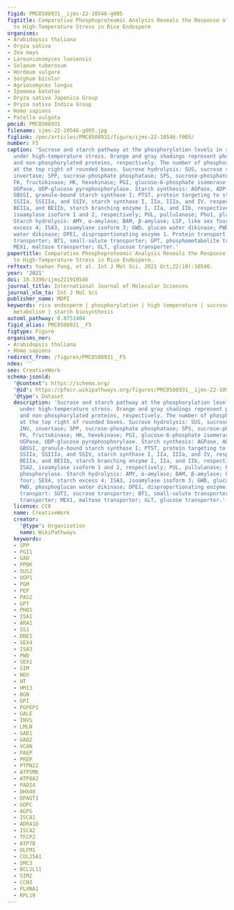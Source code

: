 ```yaml
---
figid: PMC8508931__ijms-22-10546-g005
figtitle: Comparative Phosphoproteomic Analysis Reveals the Response of Starch Metabolism
  to High-Temperature Stress in Rice Endosperm
organisms:
- Arabidopsis thaliana
- Oryza sativa
- Zea mays
- Lareunionomyces loeiensis
- Solanum tuberosum
- Hordeum vulgare
- Sorghum bicolor
- Agriosomyces longus
- Ipomoea batatas
- Oryza sativa Japonica Group
- Oryza sativa Indica Group
- Homo sapiens
- Patella vulgata
pmcid: PMC8508931
filename: ijms-22-10546-g005.jpg
figlink: /pmc/articles/PMC8508931/figure/ijms-22-10546-f005/
number: F5
caption: 'Sucrose and starch pathway at the phosphorylation levels in rice endosperm
  under high-temperature stress. Orange and gray shadings represent phosphorylated
  and non-phosphorylated proteins, respectively. The number of phosphosites is shown
  at the top right of rounded boxes. Sucrose hydrolysis: SUS, sucrose synthase; INV,
  invertase; SPP, sucrose-phosphate phosphatase; SPS, sucrose-phosphate synthase;
  FK, fructokinase; HK, hexokinase; PGI, glucose-6-phosphate isomerase; PGM, phosphoglucomutase;
  UGPase, UDP-glucose pyrophosphorylase. Starch synthesis: AGPase, ADP-glucose pyrophosphorylase;
  GBSSI, granule-bound starch synthase I; PTST, protein targeting to starch; SSI,
  SSIIa, SSIIIa, and SSIV, starch synthase I, IIa, IIIa, and IV, respectively; BEI,
  BEIIa, and BEIIb, starch branching enzyme I, IIa, and IIb, respectively; ISA1, ISA2,
  isoamylase isoform 1 and 2, respectively; PUL, pullulanase; Pho1, plastidial phosphorylase.
  Starch hydrolysis: AMY, α-amylase; BAM, β-amylase; LSF, like sex four; SEX4, starch
  excess 4; ISA3, isoamylase isoform 3; GWD, glucan water dikinase; PWD, phosphoglucan
  water dikinase; DPE1, disproportionating enzyme 1. Protein transport: SUT1, sucrose
  transporter; BT1, small-solute transporter; GPT, phosphometabolite transporter;
  MEX1, maltose transporter; GLT, glucose transporter.'
papertitle: Comparative Phosphoproteomic Analysis Reveals the Response of Starch Metabolism
  to High-Temperature Stress in Rice Endosperm.
reftext: Yuehan Pang, et al. Int J Mol Sci. 2021 Oct;22(19):10546.
year: '2021'
doi: 10.3390/ijms221910546
journal_title: International Journal of Molecular Sciences
journal_nlm_ta: Int J Mol Sci
publisher_name: MDPI
keywords: rice endosperm | phosphorylation | high temperature | sucrose and starch
  metabolism | starch biosynthesis
automl_pathway: 0.8751404
figid_alias: PMC8508931__F5
figtype: Figure
organisms_ner:
- Arabidopsis thaliana
- Homo sapiens
redirect_from: /figures/PMC8508931__F5
ndex: ''
seo: CreativeWork
schema-jsonld:
  '@context': https://schema.org/
  '@id': https://pfocr.wikipathways.org/figures/PMC8508931__ijms-22-10546-g005.html
  '@type': Dataset
  description: 'Sucrose and starch pathway at the phosphorylation levels in rice endosperm
    under high-temperature stress. Orange and gray shadings represent phosphorylated
    and non-phosphorylated proteins, respectively. The number of phosphosites is shown
    at the top right of rounded boxes. Sucrose hydrolysis: SUS, sucrose synthase;
    INV, invertase; SPP, sucrose-phosphate phosphatase; SPS, sucrose-phosphate synthase;
    FK, fructokinase; HK, hexokinase; PGI, glucose-6-phosphate isomerase; PGM, phosphoglucomutase;
    UGPase, UDP-glucose pyrophosphorylase. Starch synthesis: AGPase, ADP-glucose pyrophosphorylase;
    GBSSI, granule-bound starch synthase I; PTST, protein targeting to starch; SSI,
    SSIIa, SSIIIa, and SSIV, starch synthase I, IIa, IIIa, and IV, respectively; BEI,
    BEIIa, and BEIIb, starch branching enzyme I, IIa, and IIb, respectively; ISA1,
    ISA2, isoamylase isoform 1 and 2, respectively; PUL, pullulanase; Pho1, plastidial
    phosphorylase. Starch hydrolysis: AMY, α-amylase; BAM, β-amylase; LSF, like sex
    four; SEX4, starch excess 4; ISA3, isoamylase isoform 3; GWD, glucan water dikinase;
    PWD, phosphoglucan water dikinase; DPE1, disproportionating enzyme 1. Protein
    transport: SUT1, sucrose transporter; BT1, small-solute transporter; GPT, phosphometabolite
    transporter; MEX1, maltose transporter; GLT, glucose transporter.'
  license: CC0
  name: CreativeWork
  creator:
    '@type': Organization
    name: WikiPathways
  keywords:
  - SPP
  - PGI1
  - GAD
  - PPDK
  - SUS2
  - UGP1
  - PGM
  - PEP
  - PAS2
  - GPT
  - PHO1
  - ISA1
  - ARA1
  - SS1
  - DBE1
  - SEX4
  - ISA3
  - PWD
  - SEX1
  - SIM
  - NOV
  - HT
  - HM13
  - BGN
  - GPI
  - PGPEP1
  - GALE
  - INVS
  - LMLN
  - GAD1
  - GAD2
  - VCAN
  - PAEP
  - PREP
  - PTPN22
  - ATP5MK
  - ATP8A2
  - PADI4
  - DHX40
  - DPAGT1
  - GOPC
  - AGPS
  - ISCA1
  - ADRA1D
  - ISCA2
  - TFCP2
  - ATP7B
  - OLFM1
  - COL25A1
  - SMC3
  - BCL2L11
  - SIM2
  - CCN3
  - PLXNA1
  - RPL10
---
```

